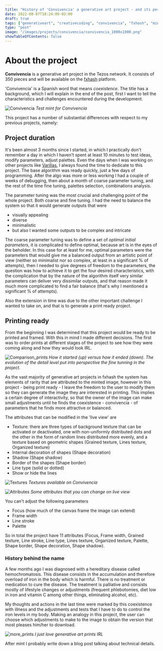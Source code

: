 ```yaml
---
title: "History of 'Convivencia' a generative art project - and its personal background"
date: 2022-08-07T18:24:09-03:00
draft: true
tags: ["generativeart", "creativecoding", "convivencia", "fxhash", "mint"]
type: "post"
image: "/images/projects/convivencia/convivencia_1000x1000.png"
showTableOfContents: false
---
```


# About the project

**Convivencia** is a generative art project in the Tezos network. It consists of 350 pieces and will be available on the [fxhash](https://www.fxhash.xyz/) platform.

'Convivencia' is a Spanish word that means _coexistence_. The title has a background, which I will explain in the end of the post, first I want to tell the characteristics and challenges encountered during the development.

![Convivencia](/images/projects/convivencia/convivencia_800x800.png)
*Test mint for Convivencia*

This project has a number of substantial differences with respect to my previous projects, namely:

## Project duration

It's been almost 3 months since I started, in which I practically don't remember a day in which I haven't spent at least 10 minutes to test ideas, modify parameters, adjust palettes. Even the days when I was working on other projects like [Varillas](https://www.fxhash.xyz/generative/slug/varillas), I always found the time to dedicate to this project. The base algorithm was ready quickly, just a few days of programming. After the algo was more or less working I had a couple of weeks of debugging, then about a month of coarse parameter tuning, and the rest of the time fine tuning, palettes selection, combinations analysis.

The parameter tuning was the most crucial and challenging point of the whole project. Both coarse and fine tuning. I had the need to balance the system so that it would generate outputs that were
- visually appealing
- diverse
- minimalistic
- but also I wanted some outputs to be complex and intricate


The coarse parameter tuning was to define a set of _optimal initial parameters_, it is complicated to define optimal, because art is in the eyes of the beholder. In this case for at least for me, optimal parameters were the parameters that would give me a balanced output from an artistic point of view (neither so minimalist nor so complex, at least in a significant % of attempts), then I needed to give degrees of freedom to the parameters, the question was how to achieve it to get the four desired characteristics, with the complication that by the nature of the algorithm itself very similar parameters can deliver very dissimilar outputs, and that reason made it much more complicated to find a fair balance (that's why I mentioned a significant % of attempts).

Also the extension in time was due to the other important challenge I wanted to take on, and that is to generate a print ready project.


## Printing ready

From the beginning I was determined that this project would be ready to be printed and framed. With this in mind I made different decisions. The first was to order prints at different stages of the project to see how they were coming along and how they would look IRL.

![Comparison_prints](/images/projects/convivencia/IMG_20220805_094835.jpg)
*How it started (up) versus how it ended (down). The evolution of the detail level put into perspective the fine tunning in the project.*

As the vast majority of generative art projects in fxhash the system has elements of rarity that are attributed to the minted image, however in this project - being print ready - I leave the freedom to the user to modify them so they can generate the image they are interested in printing. This implies a certain degree of interactivity, so that the owner of the image can make small adjustments until he finds the coexistence - convivencia - of parameters that he finds more attractive or balanced.

The attributes that can be modified in the 'live view' are
- Texture: there are three types of background texture that can be activated or deactivated, one with non-uniformly distributed dots and the other in the form of random lines distributed more evenly, and a texture based on geometric shapes (Grained texture, Lines texture, Organized texture)
- Internal decoration of shapes (Shape decoration)
- Shadow (Shape shadow)
- Border of the shapes (Shape border)
- Line type (solid or dotted)
- Show or hide the lines

![Textures](/images/projects/convivencia/Convivencia.png)
*Textures available on Convivencia*

![Attributes](/images/projects/convivencia/Convivencia2.png)
*Some attributes that you can change on live view*

You can't adjust the following parameters
- Focus (how much of the canvas frame the image can extend)
- Frame width
- Line stroke
- Palette

So in total the project have 11 attributes (Focus, Frame width, Grained texture, Line stroke, Line type, Lines texture, Organized texture, Palette, Shape border, Shape decoration, Shape shadow).


### History behind the name

A few months ago I was diagnosed with a hereditary disease called hemochromatosis. This disease consists in the accumulation and therefore overload of iron in the body which is harmful. There is no treatment or medication to cure the disease. The treatment is palliative and consists mostly of lifestyle changes or adjustments (frequent phlebotomies, diet low in iron and vitamin C among other things, eliminating alcohol, etc).

My thoughts and actions in the last time were marked by this coexistence with illness and the adjustments and tests that I have to do to control the iron levels in my body. Making an analogy in this project, the user can choose which adjustments to make to the image to obtain the version that most pleases him/her to download.

![more_prints](/images/projects/convivencia/IMG_20220805_095603.jpg)
*I just love generative art prints IRL*

After mint I probably write down a blog post talking about technical details.
